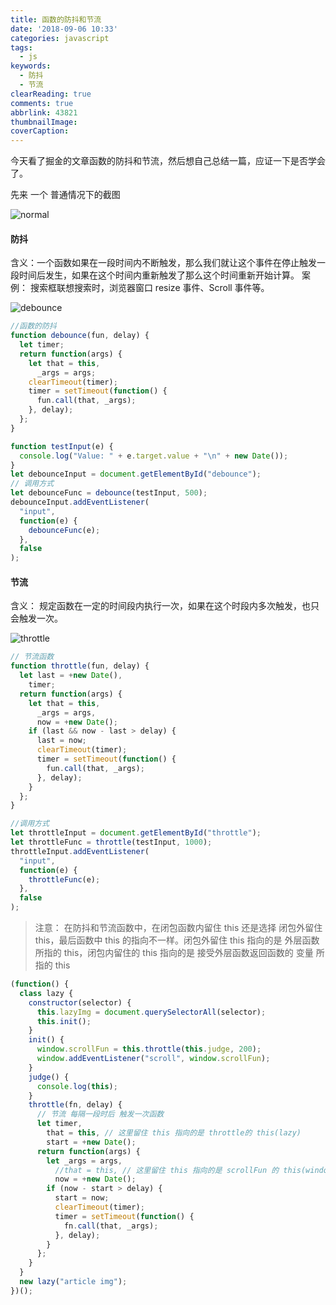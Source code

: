 ```yaml
---
title: 函数的防抖和节流
date: '2018-09-06 10:33'
categories: javascript
tags:
  - js
keywords:
  - 防抖
  - 节流
clearReading: true
comments: true
abbrlink: 43821
thumbnailImage:
coverCaption:
---
```


今天看了掘金的文章函数的防抖和节流，然后想自己总结一篇，应证一下是否学会了。

<!-- more -->

先来 一个 普通情况下的截图

![normal](/../images/normal.gif)

#### 防抖

含义：一个函数如果在一段时间内不断触发，那么我们就让这个事件在停止触发一段时间后发生，如果在这个时间内重新触发了那么这个时间重新开始计算。
案例： 搜索框联想搜索时，浏览器窗口 resize 事件、Scroll 事件等。

![debounce](/../images/debounce.gif)

```javascript debounce.js
//函数的防抖
function debounce(fun, delay) {
  let timer;
  return function(args) {
    let that = this,
      _args = args;
    clearTimeout(timer);
    timer = setTimeout(function() {
      fun.call(that, _args);
    }, delay);
  };
}
```

```javascript test.js
function testInput(e) {
  console.log("Value: " + e.target.value + "\n" + new Date());
}
let debounceInput = document.getElementById("debounce");
// 调用方式
let debounceFunc = debounce(testInput, 500);
debounceInput.addEventListener(
  "input",
  function(e) {
    debounceFunc(e);
  },
  false
);
```

#### 节流

含义： 规定函数在一定的时间段内执行一次，如果在这个时段内多次触发，也只会触发一次。

![throttle](/../images/throttle.gif)

```javascript throttle.js
// 节流函数
function throttle(fun, delay) {
  let last = +new Date(),
    timer;
  return function(args) {
    let that = this,
      _args = args,
      now = +new Date();
    if (last && now - last > delay) {
      last = now;
      clearTimeout(timer);
      timer = setTimeout(function() {
        fun.call(that, _args);
      }, delay);
    }
  };
}
```

```javascript test.js
//调用方式
let throttleInput = document.getElementById("throttle");
let throttleFunc = throttle(testInput, 1000);
throttleInput.addEventListener(
  "input",
  function(e) {
    throttleFunc(e);
  },
  false
);
```

> 注意： 在防抖和节流函数中，在闭包函数内留住 this 还是选择 闭包外留住 this，最后函数中 this 的指向不一样。闭包外留住 this 指向的是 外层函数所指的 this，闭包内留住的 this 指向的是 接受外层函数返回函数的 变量 所指的 this

```javascript
(function() {
  class lazy {
    constructor(selector) {
      this.lazyImg = document.querySelectorAll(selector);
      this.init();
    }
    init() {
      window.scrollFun = this.throttle(this.judge, 200);
      window.addEventListener("scroll", window.scrollFun);
    }
    judge() {
      console.log(this);
    }
    throttle(fn, delay) {
      // 节流 每隔一段时后 触发一次函数
      let timer,
        that = this, // 这里留住 this 指向的是 throttle的 this(lazy)
        start = +new Date();
      return function(args) {
        let _args = args,
          //that = this, // 这里留住 this 指向的是 scrollFun 的 this(window)
          now = +new Date();
        if (now - start > delay) {
          start = now;
          clearTimeout(timer);
          timer = setTimeout(function() {
            fn.call(that, _args);
          }, delay);
        }
      };
    }
  }
  new lazy("article img");
})();
```
